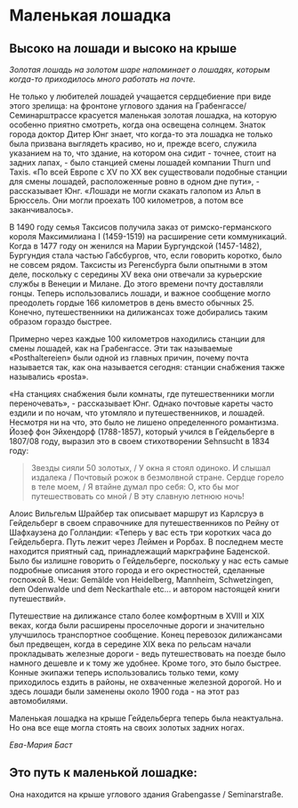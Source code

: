 # Маленькая лошадка

## Высоко на лошади и высоко на крыше

*Золотая лошадь на золотом шаре напоминает о лошадях, которым когда-то приходилось много работать на почте.*

Не только у любителей лошадей учащается сердцебиение при виде этого зрелища: на фронтоне углового здания на Грабенгассе/Семинарштрассе красуется маленькая золотая лошадка, на которую особенно приятно смотреть, когда она освещена солнцем. Знаток города доктор Дитер Юнг знает, что когда-то эта лошадка не только была призвана выглядеть красиво, но и, прежде всего, служила указанием на то, что здание, на котором она сидит - точнее, стоит на задних лапах, - было станцией смены лошадей компании Thurn und Taxis. «По всей Европе с XV по XX век существовали подобные станции для смены лошадей, расположенные ровно в одном дне пути», - рассказывает Юнг. «Лошади не могли скакать галопом из Альп в Брюссель. Они могли проехать 100 километров, а потом все заканчивалось». 

В 1490 году семья Таксисов получила заказ от римско-германского короля Максимилиана I (1459-1519) на расширение сети коммуникаций. Когда в 1477 году он женился на Марии Бургундской (1457-1482), Бургундия стала частью Габсбургов, что, если говорить коротко, было не совсем рядом. Таксисты из Регенсбурга были опытными в этом деле, поскольку с середины XV века они отвечали за курьерские службы в Венеции и Милане. До этого времени почту доставляли гонцы. Теперь использовались лошади, и важное сообщение могло преодолеть гордые 166 километров в день вместо обычных 25. Конечно, путешественники на дилижансах тоже добирались таким образом гораздо быстрее.

Примерно через каждые 100 километров находились станции для смены лошадей, как на Грабенгассе. Эти так называемые «Posthaltereien» были одной из главных причин, почему почта называется так, как она называется сегодня: станции снабжения также назывались «posta».

«На станциях снабжения были комнаты, где путешественники могли переночевать», - рассказывает Юнг. Однако почтовые кареты часто ездили и по ночам, что утомляло и путешественников, и лошадей. Несмотря ни на что, это было не лишено определенного романтизма. Йозеф фон Эйхендорф (1788-1857), который учился в Гейдельберге в 1807/08 году, выразил это в своем стихотворении Sehnsucht в 1834 году: 

> Звезды сияли 50 золотых, / У окна я стоял одиноко. 
> И слышал издалека / Почтовый рожок в безмолвной стране. 
> Сердце горело в теле моем, / Я втайне думал про себя: 
> О, кто бы мог путешествовать со мной / В эту славную летнюю ночь!

Алоис Вильгельм Шрайбер так описывает маршрут из Карлсруэ в Гейдельберг в своем справочнике для путешественников по Рейну от Шафхаузена до Голландии: «Теперь у вас есть три коротких часа до Гейдельберга. Путь лежит через Леймен и Рорбах. В последнем месте находится приятный сад, принадлежащий маркграфине Баденской. Было бы излишне говорить о Гейдельберге, поскольку у нас есть самые подробные описания этого города и его окрестностей, сделанные госпожой В. Чези: Gemälde von Heidelberg, Mannheim, Schwetzingen, dem Odenwalde und dem Neckarthale etc... и автором настоящей книги путешествий». 

Путешествие на дилижансе стало более комфортным в XVIII и XIX веках, когда были расширены проселочные дороги и значительно улучшилось транспортное сообщение. Конец перевозок дилижансами был предвещен, когда в середине XIX века по рельсам начали прокладывать железные дороги - ведь путешествовать на поезде было намного дешевле и к тому же удобнее. Кроме того, это было быстрее. Конные экипажи теперь использовались только теми, кому приходилось ездить в районы, не охваченные железной дорогой. Но и здесь лошади были заменены около 1900 года - на этот раз автомобилями.

Маленькая лошадка на крыше Гейдельберга теперь была неактуальна. Но она все еще могла стоять на своих золотых задних ногах.

*Ева-Мария Баст*

## Это путь к маленькой лошадке:

Она находится на крыше углового здания Grabengasse / Seminarstraße. 


